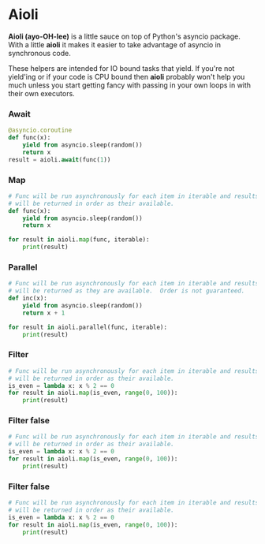 # Aioli

**Aioli (ayo-OH-lee)** is a little sauce on top of Python's asyncio package.  With a
little **aioli** it makes it easier to take advantage of asyncio in synchronous code.

These helpers are intended for IO bound tasks that yield.  If you're not
yield'ing or if your code is CPU bound then **aioli** probably won't help you
much unless you start getting fancy with passing in your own loops in with their
own executors.

### Await
```python
@asyncio.coroutine
def func(x):
    yield from asyncio.sleep(random())
    return x
result = aioli.await(func(1))
```

### Map
```python
# Func will be run asynchronously for each item in iterable and results
# will be returned in order as their available.
def func(x):
    yield from asyncio.sleep(random())
    return x

for result in aioli.map(func, iterable):
    print(result)
```

### Parallel
```python
# Func will be run asynchronously for each item in iterable and results
# will be returned as they are available.  Order is not guaranteed.
def inc(x):
    yield from asyncio.sleep(random())
    return x + 1

for result in aioli.parallel(func, iterable):
    print(result)
```

### Filter
```python
# Func will be run asynchronously for each item in iterable and results
# will be returned in order as their available.
is_even = lambda x: x % 2 == 0
for result in aioli.map(is_even, range(0, 100)):
    print(result)
```

### Filter false
```python
# Func will be run asynchronously for each item in iterable and results
# will be returned in order as their available.
is_even = lambda x: x % 2 == 0
for result in aioli.map(is_even, range(0, 100)):
    print(result)
```


### Filter false
```python
# Func will be run asynchronously for each item in iterable and results
# will be returned in order as their available.
is_even = lambda x: x % 2 == 0
for result in aioli.map(is_even, range(0, 100)):
    print(result)
```

